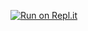 [![Run on Repl.it](https://repl.it/badge/github/aldolime900/systemppo)](https://repl.it/github/aldolime900/systemppo)